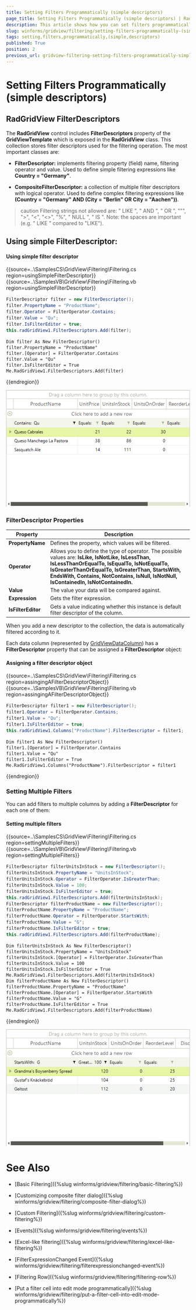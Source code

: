 ```yaml
---
title: Setting Filters Programmatically (simple descriptors)
page_title: Setting Filters Programmatically (simple descriptors) | RadGridView
description: This article shows how you can set filters programmatically (only simple descriptors).
slug: winforms/gridview/filtering/setting-filters-programmatically-(simple-descriptors)
tags: setting,filters,programmatically,(simple,descriptors)
published: True
position: 2
previous_url: gridview-filtering-setting-filters-programmatically-simple-descriptors
---
```


# Setting Filters Programmatically (simple descriptors)

## RadGridView FilterDescriptors

The **RadGridView** control includes __FilterDescriptors__ property of the **GridViewTemplate** which is exposed in the **RadGridView** class. This collection stores filter descriptors used for the filtering operation. The most important classes are:        

* __FilterDescriptor:__ implements filtering property (field) name, filtering operator and value. Used to define simple filtering expressions like __Country = "Germany"__.

* __CompositeFilterDescriptor:__ a collection of multiple filter descriptors with logical operator. Used to define complex filtering expressions like __(Country = "Germany" AND (City = "Berlin" OR City = "Aachen"))__.


>caution Filtering strings not allowed are: " LIKE ", " AND ", " OR ", "\"", ">", "<", "<>", "%", " NULL ", " IS ". Note: the spaces are important (e.g. " LIKE " compared to "LIKE").
>

## Using simple FilterDescriptor:

#### Using simple filter descriptor

{{source=..\SamplesCS\GridView\Filtering\Filtering.cs region=usingSimpleFilterDescriptor}} 
{{source=..\SamplesVB\GridView\Filtering\Filtering.vb region=usingSimpleFilterDescriptor}} 

````C#
FilterDescriptor filter = new FilterDescriptor();
filter.PropertyName = "ProductName";
filter.Operator = FilterOperator.Contains;
filter.Value = "Qu";
filter.IsFilterEditor = true;
this.radGridView1.FilterDescriptors.Add(filter);

````
````VB.NET
Dim filter As New FilterDescriptor()
filter.PropertyName = "ProductName"
filter.[Operator] = FilterOperator.Contains
filter.Value = "Qu"
filter.IsFilterEditor = True
Me.RadGridView1.FilterDescriptors.Add(filter)

````

{{endregion}} 

![gridview-filtering-setting-filters-programmatically-simple-descriptors 001](images/gridview-filtering-setting-filters-programmatically-simple-descriptors001.png)

### FilterDescriptor Properties

|Property|Description|
|----|----|
|**PropertyName**|Defines the property, which values will be filtered.|
|**Operator**|Allows you to define the type of operator. The possible values are: __IsLike, IsNotLike, IsLessThan, IsLessThanOrEqualTo, IsEqualTo, IsNotEqualTo, IsGreaterThanOrEqualTo, IsGreaterThan, StartsWith, EndsWith, Contains, NotContains, IsNull, IsNotNull, IsContainedIn, IsNotContainedIn.__|
|**Value**|The value your data will be compared against.|
|**Expression**|Gets the filter expression.|
|**IsFilterEditor**|Gets a value indicating whether this instance is default filter descriptor of the column.|

When you add a new descriptor to the collection, the data is automatically filtered according to it.

Each data column (represented by [GridViewDataColumn](http://www.telerik.com/help/winforms/grid_gridviewdatacolumn.html)) has a __FilterDescriptor__  property that can be assigned a __FilterDescriptor__ object:

#### Assigning a filter descriptor object

{{source=..\SamplesCS\GridView\Filtering\Filtering.cs region=assingingAFilterDescriptorObject}} 
{{source=..\SamplesVB\GridView\Filtering\Filtering.vb region=assingingAFilterDescriptorObject}} 

````C#
FilterDescriptor filter1 = new FilterDescriptor();
filter1.Operator = FilterOperator.Contains;
filter1.Value = "Qu";
filter1.IsFilterEditor = true;
this.radGridView1.Columns["ProductName"].FilterDescriptor = filter1;

````
````VB.NET
Dim filter1 As New FilterDescriptor()
filter1.[Operator] = FilterOperator.Contains
filter1.Value = "Qu"
filter1.IsFilterEditor = True
Me.RadGridView1.Columns("ProductName").FilterDescriptor = filter1

````

{{endregion}} 

### Setting Multiple Filters

You can add filters to multiple columns by adding a __FilterDescriptor__ for each one of them: 

#### Setting multiple filters

{{source=..\SamplesCS\GridView\Filtering\Filtering.cs region=settingMultipleFilters}} 
{{source=..\SamplesVB\GridView\Filtering\Filtering.vb region=settingMultipleFilters}} 

````C#
FilterDescriptor filterUnitsInStock = new FilterDescriptor();
filterUnitsInStock.PropertyName = "UnitsInStock";
filterUnitsInStock.Operator = FilterOperator.IsGreaterThan;
filterUnitsInStock.Value = 100;
filterUnitsInStock.IsFilterEditor = true;
this.radGridView1.FilterDescriptors.Add(filterUnitsInStock);
FilterDescriptor filterProductName = new FilterDescriptor();
filterProductName.PropertyName = "ProductName";
filterProductName.Operator = FilterOperator.StartsWith;
filterProductName.Value = "G";
filterProductName.IsFilterEditor = true;
this.radGridView1.FilterDescriptors.Add(filterProductName);

````
````VB.NET
Dim filterUnitsInStock As New FilterDescriptor()
filterUnitsInStock.PropertyName = "UnitsInStock"
filterUnitsInStock.[Operator] = FilterOperator.IsGreaterThan
filterUnitsInStock.Value = 100
filterUnitsInStock.IsFilterEditor = True
Me.RadGridView1.FilterDescriptors.Add(filterUnitsInStock)
Dim filterProductName As New FilterDescriptor()
filterProductName.PropertyName = "ProductName"
filterProductName.[Operator] = FilterOperator.StartsWith
filterProductName.Value = "G"
filterProductName.IsFilterEditor = True
Me.RadGridView1.FilterDescriptors.Add(filterProductName)

````

{{endregion}} 

![gridview-filtering-setting-filters-programmatically-simple-descriptors 002](images/gridview-filtering-setting-filters-programmatically-simple-descriptors002.png)
# See Also
* [Basic Filtering]({%slug winforms/gridview/filtering/basic-filtering%})

* [Customizing composite filter dialog]({%slug winforms/gridview/filtering/composite-filter-dialog%})

* [Custom Filtering]({%slug winforms/gridview/filtering/custom-filtering%})

* [Events]({%slug winforms/gridview/filtering/events%})

* [Excel-like filtering]({%slug winforms/gridview/filtering/excel-like-filtering%})

* [FilterExpressionChanged Event]({%slug winforms/gridview/filtering/filterexpressionchanged-event%})

* [Filtering Row]({%slug winforms/gridview/filtering/filtering-row%})

* [Put a filter cell into edit mode programmatically]({%slug winforms/gridview/filtering/put-a-filter-cell-into-edit-mode-programmatically%})

